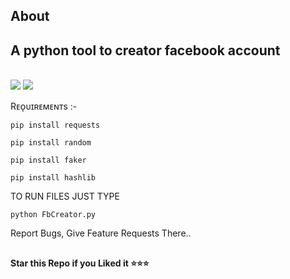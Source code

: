 
## About
<h2>A python tool to creator facebook account</h2>
<br>
<img src="https://files.catbox.moe/cblu75.png">

<img src="https://files.catbox.moe/f95sto.png">

Rᴇᴏ̨ᴜɪʀᴇᴍᴇɴᴛs :-
```
pip install requests

pip install random

pip install faker

pip install hashlib

```
TO RUN FILES JUST TYPE
```
python FbCreator.py
```
  
Report Bugs, Give Feature Requests There..   

##

   **Star this Repo if you Liked it ⭐⭐⭐**
